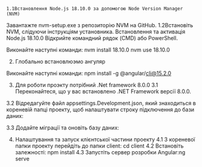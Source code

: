 
    1.1Встановлення Node.js 18.10.0 за допомогою Node Version Manager (NVM)
  Завантажте nvm-setup.exe з репозиторію NVM на GitHub.
    1.2Встановіть NVM, слідуючи інструкціям установника.
  Встановлення та активація Node.js 18.10.0
  Відкрийте командний рядок (CMD) або PowerShell.

Виконайте наступні команди:
 nvm install 18.10.0 
   nvm use 18.10.0

  
2. Глобально встановлюэмо ангуляр

   
Виконайте наступні команди:
    npm install -g @angular/cli@15.2.0

    
3. Для роботи проэкту потрібний .Net framework 8.0.0
  3.1 Переконайтеся, що у вас встановлено .NET Framework версії 8.0.0.

  3.2 Відредагуйте файл appsettings.Development.json, який знаходиться в кореневій папці проекту, щоб налаштувати строку підключення до бази даних:

  3.3 Додайте міграції та оновіть базу даних:


4.  Налаштування та запуск клієнтської частини проекту
  4.1 З кореневої папки проекту перейдіть до папки client: cd client
  4.2 Встановіть залежності: npm install
  4.3 Запустіть сервер розробки Angular:ng serve
    
